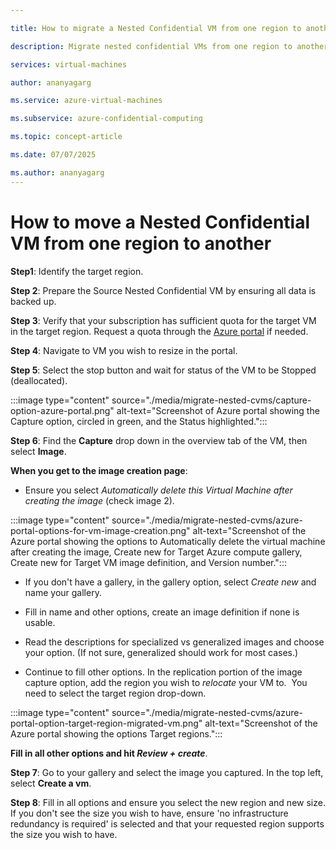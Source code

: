 ```yaml
---

title: How to migrate a Nested Confidential VM from one region to another

description: Migrate nested confidential VMs from one region to another

services: virtual-machines

author: ananyagarg

ms.service: azure-virtual-machines

ms.subservice: azure-confidential-computing

ms.topic: concept-article

ms.date: 07/07/2025

ms.author: ananyagarg
---
```

# How to move a Nested Confidential VM from one region to another

**Step1**: Identify the target region.

**Step 2**: Prepare the Source Nested Confidential VM by ensuring all data is backed up.

**Step 3**:  Verify that your subscription has sufficient quota for the target VM in the target region. Request a quota through the [Azure portal](/azure/azure-portal/supportability/per-vm-quota-requests) if needed.

**Step 4**: Navigate to VM you wish to resize in the portal.

**Step 5**: Select the stop button and wait for status of the VM to be Stopped (deallocated).

:::image type="content" source="./media/migrate-nested-cvms/capture-option-azure-portal.png" alt-text="Screenshot of Azure portal showing the Capture option, circled in green, and the Status highlighted.":::


**Step 6**: Find the **Capture** drop down in the overview tab of the VM, then select **Image**.

**When you get to the image creation page**:
* Ensure you select *Automatically delete this Virtual Machine after creating the image* (check image 2).

:::image type="content" source="./media/migrate-nested-cvms/azure-portal-options-for-vm-image-creation.png" alt-text="Screenshot of the Azure portal showing the options to Automatically delete the virtual machine after creating the image, Create new for Target Azure compute gallery, Create new for Target VM image definition, and Version number.":::



* If you don't have a gallery, in the gallery option, select *Create new* and name your gallery.

* Fill in name and other options, create an image definition if none is usable.

* Read the descriptions for specialized vs generalized images and choose your option. (If not sure, generalized should work for most cases.)

* Continue to fill other options. In the replication portion of the image capture option, add the region you wish to *relocate* your VM to.  You need to select the target region drop-down.

:::image type="content" source="./media/migrate-nested-cvms/azure-portal-option-target-region-migrated-vm.png" alt-text="Screenshot of the Azure portal showing the options Target regions.":::


**Fill in all other options and hit *Review + create***.

**Step 7**: Go to your gallery and select the image you captured. In the top left, select **Create a vm**.

**Step 8**: Fill in all options and ensure you select the new region and new size. If you don't see the size you wish to have, ensure 'no infrastructure redundancy is required' is selected and that your requested region supports the size you wish to have.


